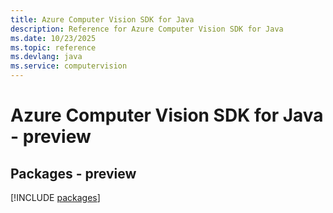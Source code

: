 ```yaml
---
title: Azure Computer Vision SDK for Java
description: Reference for Azure Computer Vision SDK for Java
ms.date: 10/23/2025
ms.topic: reference
ms.devlang: java
ms.service: computervision
---
```

# Azure Computer Vision SDK for Java - preview
## Packages - preview
[!INCLUDE [packages](computer-vision-index.md)]